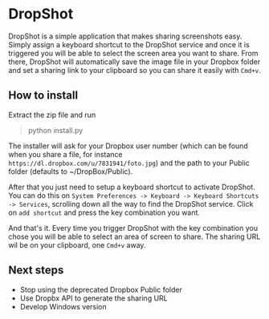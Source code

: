 DropShot
========

DropShot is a simple application that makes sharing screenshots easy. Simply assign a keyboard shortcut to the DropShot service and once it is triggered you will be able to select the screen area you want to share. From there, DropShot will automatically save the image file in your Dropbox folder and set a sharing link to your clipboard so you can share it easily with `Cmd+v`.

How to install
--------------

Extract the zip file and run
> python install.py

The installer will ask for your Dropbox user number (which can be found when you share a file, for instance `https://dl.dropbox.com/u/7831941/foto.jpg`) and the path to your Public folder (defaults to ~/DropBox/Public).

After that you just need to setup a keyboard shortcut to activate DropShot. You can do this on `System Preferences -> Keyboard -> Keyboard Shortcuts -> Services`, scrolling down all the way to find the DropShot service. Click on `add shortcut` and press the key combination you want.

And that's it. Every time you trigger DropShot with the key combination you chose you will be able to select an area of screen to share. The sharing URL wil be on your clipboard, one `Cmd+v` away.

Next steps
-------------------
* Stop using the deprecated Dropbox Public folder
* Use Dropbx API to generate the sharing URL
* Develop Windows version

